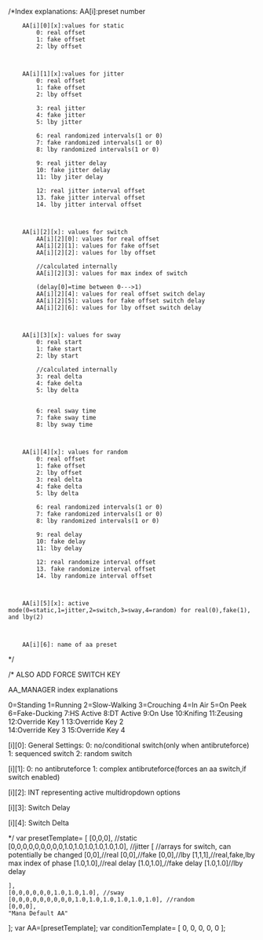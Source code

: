 
/*Index explanations:
    AA[i]:preset number



        AA[i][0][x]:values for static
            0: real offset
            1: fake offset
            2: lby offset


        
        AA[i][1][x]:values for jitter
            0: real offset
            1: fake offset
            2: lby offset

            3: real jitter
            4: fake jitter
            5: lby jitter

            6: real randomized intervals(1 or 0)
            7: fake randomized intervals(1 or 0)
            8: lby randomized intervals(1 or 0)

            9: real jitter delay
            10: fake jitter delay 
            11: lby jiter delay

            12: real jitter interval offset
            13. fake jitter interval offset
            14. lby jitter interval offset


        
        AA[i][2][x]: values for switch
            AA[i][2][0]: values for real offset
            AA[i][2][1]: values for fake offset
            AA[i][2][2]: values for lby offset
            
            //calculated internally
            AA[i][2][3]: values for max index of switch

            (delay[0]=time between 0--->1)
            AA[i][2][4]: values for real offset switch delay
            AA[i][2][5]: values for fake offset switch delay
            AA[i][2][6]: values for lby offset switch delay

            

        AA[i][3][x]: values for sway
            0: real start
            1: fake start
            2: lby start

            //calculated internally
            3: real delta
            4: fake delta
            5: lby delta
        
           
            6: real sway time
            7: fake sway time
            8: lby sway time
            

            
        AA[i][4][x]: values for random
            0: real offset
            1: fake offset
            2: lby offset
            3: real delta
            4: fake delta
            5: lby delta

            6: real randomized intervals(1 or 0)
            7: fake randomized intervals(1 or 0)
            8: lby randomized intervals(1 or 0)

            9: real delay
            10: fake delay
            11: lby delay

            12: real randomize interval offset
            13. fake randomize interval offset
            14. lby randomize interval offset
    


        AA[i][5][x]: active mode(0=static,1=jitter,2=switch,3=sway,4=random) for real(0),fake(1), and lby(2)



        AA[i][6]: name of aa preset
*/

/*
ALSO ADD FORCE SWITCH KEY

AA_MANAGER index explanations

0=Standing 
1=Running 
2=Slow-Walking
3=Crouching 
4=In Air 
5=On Peek 
6=Fake-Ducking
7:HS Active
8:DT Active
9:On Use
10:Knifing
11:Zeusing
12:Override Key 1 
13:Override Key 2     
14:Override Key 3
15:Override Key 4


[i][0]: General Settings:
    0: no/conditional switch(only when antibruteforce)
    1: sequenced switch
    2: random switch

[i][1]:
    0: no antibruteforce
    1: complex antibruteforce(forces an aa switch,if switch enabled)

[i][2]:
    INT representing active multidropdown options

[i][3]: Switch Delay

[i][4]: Switch Delta

*/
var presetTemplate=
[
    [0,0,0], //static
    [0,0,0,0,0,0,0,0,0,1.0,1.0,1.0,1.0,1.0,1.0], //jitter
    [
        //arrays for switch, can potentially be changed
        [0,0],//real
        [0,0],//fake
        [0,0],//lby
        [1,1,1],//real,fake,lby max index of phase
        [1.0,1.0],//real delay
        [1.0,1.0],//fake delay
        [1.0,1.0]//lby delay
        
    ],
    [0,0,0,0,0,0,1.0,1.0,1.0], //sway
    [0,0,0,0,0,0,0,0,0,1.0,1.0,1.0,1.0,1.0,1.0], //random
    [0,0,0],
    "Mana Default AA"
];
var AA=[presetTemplate];
var conditionTemplate=
[
    0,
    0,
    0,
    0,
    0
];
